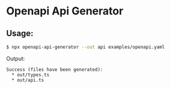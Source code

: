# Openapi Api Generator

## Usage:

```sh
$ npx openapi-api-generator --out api examples/openapi.yaml
```

Output:
```
Success (files have been generated):
  * out/types.ts
  * out/api.ts
```